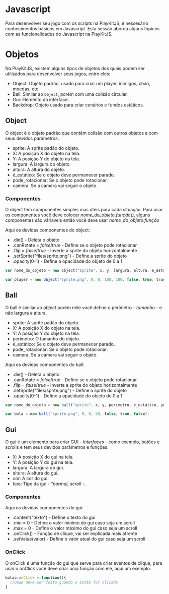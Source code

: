 # Javascript

Para desenvolver seu jogo com os scripts na PlayKitJS, é nessesário conhecimentos básicos em Javascript. Esta sessão aborda alguns tópicos com as funcionalidades do Javascript na PlayKitJS.

# Objetos

Na PlayKitJS, existem alguns tipos de objetos dos quais podem ser utilizados para desenvolver seus jogos, entre eles:

- Object: Objeto padrão, usado para criar um player, inimigos, chão, moedas, etc.
- Ball: Similar ao `Object`, porém com uma colisão circular.
- Gui: Elemento da interface.
- Backdrop: Objeto usado para criar cenários e fundos estáticos.

## Object

O object é o objeto padrão que contém colisão com outros objetos e com seus devidos parâmetros:

- sprite: A sprite padão do objeto.
- X: A posição X do objeto na tela.
- Y: A posição Y do objeto na tela.
- largura: A largura do objeto.
- altura: A altura do objeto.
- é_estático: Se o objeto deve permanecer parado.
- pode_rotacionar: Se o objeto pode rotacionar.
- camera: Se a camera vai seguir o objeto.

### Componentes

O object tem componentes simples mas úteis para cada situação.
Para usar os componentes você deve colocar *nome_do_objeto*.*função()*, alguns componentes são váriaveis então você deve usar *nome_do_objeto*.*função*

Aqui os devidas componentes do object:

- .die() - Deleta o objeto
- .canRotate = *false*/*true* - Define se o objeto pode rotacionar
- .flip = *false*/*true* - Inverte a sprite do objeto horizontalmente
- .setSprite("files/sprite.png") - Define a sprite do objeto
- .opacity(0-1) - Define a opacidade do objeto de 0 a 1

```{.js linenums="1" title="Exemplo de criação de um object"}
var nome_do_objeto = new object("sprite", x, y, largura, altura, é_estático, pode_rotacionar, camera);
```

```{.js linenums="1" title="Exemplo com valores"}
var player = new object("sprite.png", 0, 0, 100, 100, false, true, true);
```

## Ball

O ball é similar ao *object* porém nele você define o perímetro - *tamanho* - e não largura e altura.

- sprite: A sprite padão do objeto.
- X: A posição X do objeto na tela.
- Y: A posição Y do objeto na tela.
- perímetro: O tamanho do objeto.
- é_estático: Se o objeto deve permanecer parado.
- pode_rotacionar: Se o objeto pode rotacionar.
- camera: Se a camera vai seguir o objeto.

Aqui os devidas componentes do ball:

- .die() - Deleta o objeto
- .canRotate = *false*/*true* - Define se o objeto pode rotacionar
- .flip = *false*/*true* - Inverte a sprite do objeto horizontalmente
- .setSprite("files/sprite.png") - Define a sprite do objeto
- .opacity(0-1) - Define a opacidade do objeto de 0 a 1

```{.js linenums="1" title="Exemplo de criação de um object"}
var nome_do_objeto = new ball("sprite", x, y, perímetro, é_estático, pode_rotacionar, camera);
```

```{.js linenums="1" title="Exemplo com valores"}
var bola = new ball("sprite.png", 0, 0, 50, false, true, false);
```

## Gui

O gui é um elemento para criar GUI - *Interfaçes* - como exemplo, botões e scrolls e tem seus devidos parâmetros e funções.

- X: A posição X do gui na tela.
- Y: A posição Y do gui na tela.
- largura: A largura do gui.
- altura: A altura do gui.
- cor: A cor do gui.
- tipo: Tipo da gui - *"normal, scroll* -.

### Componentes

Aqui os devidas componentes do gui:

- .content("texto") - Define o texto do gui
- .min = 0 - Define o valor mínimo do gui caso seja um scroll
- .max = 0 - Define o valor máximo do gui caso seja um scroll
- .onClick() - Função de clique, vai ser explicada mais afrente
- .setValue(valor) - Define o valor atual do gui caso seja um scroll

### OnClick

O onClick é uma função do gui que serve para criar eventos de clique, para usar o onClick você deve criar uma função com ele, aqui um exemplo:

```{.js linenums="1" title="Exemplo"}
botao.onClick = function(){
  //Oque deve ser feito quando o botão for clicado
}
```
